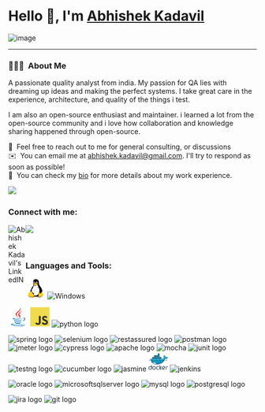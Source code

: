  # Hello 👋, I'm <a href="https://abhishekkadavil.github.io/InteractiveResume/" target="_blank">Abhishek Kadavil</a>

<a name="[Whatever](https://abhishekkadavil.github.io/InteractiveResume/)"></a>



<p align="center">
 
![image](https://user-images.githubusercontent.com/61057666/169029838-74df663d-2e62-4d77-bdff-b43f7d63f00f.png)

</p>

-----

### 👨🏻‍💻 &nbsp;About Me

A passionate quality analyst from india. My passion for QA lies with dreaming up ideas and making the perfect systems. I take great care in the experience, architecture, and quality of the things i test.

I am also an open-source enthusiast and maintainer. i learned a lot from the open-source community and i love how collaboration and knowledge sharing happened through open-source.

💬 &nbsp;Feel free to reach out to me for general consulting, or discussions \
✉️ &nbsp;You can email me at abhishek.kadavil@gmail.com. I'll try to respond as soon as possible!\
📄 &nbsp;You can check my [bio](https://abhishekkadavil.github.io/InteractiveResume/) for more details about my work experience.

![](https://komarev.com/ghpvc/?username=abhishekkadavil&color=brightgreen) 
</br>
<h3 align="left">Connect with me:</h3>
<p align="left">
  <a href="mailto:abhishek.kadavil@gmail.com" target="_blank" rel="noopener noreferrer">
    <img src="https://img.icons8.com/fluency/2x/gmail-new.png"  width="40px" />
  </a>
  <a href="https://www.linkedin.com/in/abhishek-kadavil/">
    <img align="left" alt="Abhishek Kadavil's LinkedIN" width="35px" src="https://github.com/gauravghongde/social-icons/blob/master/SVG/Color/LinkedIN.svg" />
  </a>
</p>
</br>

<h3 align="left">Languages and Tools:</h3>
<p align="left"> 

<img src="https://raw.githubusercontent.com/devicons/devicon/master/icons/linux/linux-original.svg" alt="linux" width="40" height="40"/> 
<img src="https://devicons.railway.app/i/windows10.svg" alt="Windows" width="40" height="40"/>
</p>


<p align="left"> 
<img src="https://raw.githubusercontent.com/devicons/devicon/master/icons/java/java-original.svg" alt="java" width="40" height="40"/> 
<img src="https://raw.githubusercontent.com/devicons/devicon/master/icons/javascript/javascript-original.svg" alt="javascript" width="40" height="40"/>
<img src="https://cdn.jsdelivr.net/gh/devicons/devicon/icons/python/python-original.svg" height="40" width="52" alt="python logo"  />
</p>

<p align="left"> 
<img src="https://cdn.jsdelivr.net/gh/devicons/devicon/icons/spring/spring-original.svg" height="40" width="52" alt="spring logo"  />
<img src="https://seeklogo.com/images/S/selenium-logo-A1B53CEFB0-seeklogo.com.png" height="40" width="40" alt="selenium logo"  />
<img src="https://miro.medium.com/max/400/1*dbeTcEaIPgyZZ6aaC519RQ.png" height="40" width="40" alt="restassured logo"  />
<img src="https://www.svgrepo.com/show/354202/postman-icon.svg" height="40" width="52" alt="postman logo"  />
<img src="https://jmeter.apache.org/images/jmeter_square.png" height="40" width="52" alt="jmeter logo"  />
<img src="https://images.ctfassets.net/q5gr0s7pk997/Th8458WoDPgh1xOcYjv4Q/b2328d538c7d499853bfff3ac11540c5/Cypress.png" height="40" width="40" alt="cypress logo"  />
<img src="https://cdn.jsdelivr.net/gh/devicons/devicon/icons/apache/apache-original.svg" height="40" width="52" alt="apache logo"  />
<img src="https://www.vectorlogo.zone/logos/mochajs/mochajs-icon.svg" alt="mocha" width="40" height="40"/> 
<img src="https://avatars.githubusercontent.com/u/874086?s=280&v=4" height="40" width="40" alt="junit logo"  />
<img src="https://blog.knoldus.com/wp-content/uploads/2020/01/TESTNG.png" height="40" width="40" alt="testng logo"  />
<img src="https://i.pinimg.com/originals/87/e8/49/87e8491cdd5ee5dacf3059f0c0832ce7.png" height="40" width="45" alt="cucumber logo"  />
<img src="https://www.vectorlogo.zone/logos/jasmine/jasmine-icon.svg" alt="jasmine" width="40" height="40"/> 
<img src="https://raw.githubusercontent.com/devicons/devicon/master/icons/docker/docker-original-wordmark.svg" alt="docker" width="40" height="40"/> 
<img src="https://www.vectorlogo.zone/logos/jenkins/jenkins-icon.svg" alt="jenkins" width="40" height="40"/> 
</p>

<p align="left"> 
<img src="https://cdn.jsdelivr.net/gh/devicons/devicon/icons/oracle/oracle-original.svg" height="40" width="52" alt="oracle logo"  />
<img src="https://cdn.jsdelivr.net/gh/devicons/devicon/icons/microsoftsqlserver/microsoftsqlserver-plain.svg" height="40" width="52" alt="microsoftsqlserver logo"  />
<img src="https://cdn.jsdelivr.net/gh/devicons/devicon/icons/mysql/mysql-original.svg" height="40" width="52" alt="mysql logo"  />
<img src="https://cdn.jsdelivr.net/gh/devicons/devicon/icons/postgresql/postgresql-original.svg" height="40" width="52" alt="postgresql logo"  />
</p>
<p align="left"> 
<img src="https://cdn.jsdelivr.net/gh/devicons/devicon/icons/jira/jira-original.svg" height="40" width="52" alt="jira logo"  />
<img src="https://upload.wikimedia.org/wikipedia/commons/thumb/3/3f/Git_icon.svg/1024px-Git_icon.svg.png" height="40" width="40" alt="git logo"  />
</p>



